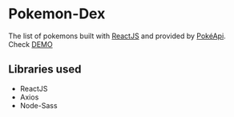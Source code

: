 # Pokemon-Dex
The list of pokemons built with [ReactJS](https://reactjs.org/) and provided by [PokéApi](https://pokeapi.co/).  
Check [DEMO](https://ahmadertarizqi.github.io/pokemon-dex/)

## Libraries used
- ReactJS
- Axios
- Node-Sass

